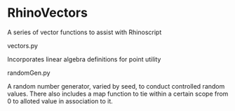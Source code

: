 # RhinoVectors
A series of vector functions to assist with Rhinoscript

vectors.py

Incorporates linear algebra definitions for point utility

randomGen.py

A random number generator, varied by seed, to conduct controlled
random values.
There also includes a map function to tie within a certain scope
from 0 to alloted value in association to it.
